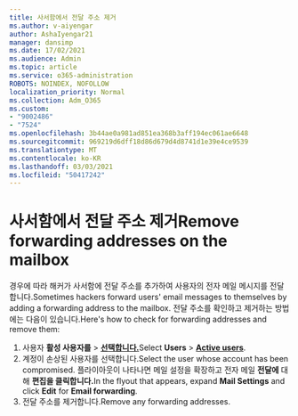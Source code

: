 ```yaml
---
title: 사서함에서 전달 주소 제거
ms.author: v-aiyengar
author: AshaIyengar21
manager: dansimp
ms.date: 17/02/2021
ms.audience: Admin
ms.topic: article
ms.service: o365-administration
ROBOTS: NOINDEX, NOFOLLOW
localization_priority: Normal
ms.collection: Adm_O365
ms.custom:
- "9002486"
- "7524"
ms.openlocfilehash: 3b44ae0a981ad851ea368b3aff194ec061ae6648
ms.sourcegitcommit: 969219d6dff18d86d679d4d8741d1e39e4ce9539
ms.translationtype: MT
ms.contentlocale: ko-KR
ms.lasthandoff: 03/03/2021
ms.locfileid: "50417242"
---
```

# <a name="remove-forwarding-addresses-on-the-mailbox"></a><span data-ttu-id="0b50a-102">사서함에서 전달 주소 제거</span><span class="sxs-lookup"><span data-stu-id="0b50a-102">Remove forwarding addresses on the mailbox</span></span>

<span data-ttu-id="0b50a-103">경우에 따라 해커가 사서함에 전달 주소를 추가하여 사용자의 전자 메일 메시지를 전달합니다.</span><span class="sxs-lookup"><span data-stu-id="0b50a-103">Sometimes hackers forward users' email messages to themselves by adding a forwarding address to the mailbox.</span></span> <span data-ttu-id="0b50a-104">전달 주소를 확인하고 제거하는 방법에는 다음이 있습니다.</span><span class="sxs-lookup"><span data-stu-id="0b50a-104">Here's how to check for forwarding addresses and remove them:</span></span>

1. <span data-ttu-id="0b50a-105">사용자 **활성 사용자를**  >  **[선택합니다.](https://go.microsoft.com/fwlink/p/?linkid=834822)**</span><span class="sxs-lookup"><span data-stu-id="0b50a-105">Select **Users** > **[Active users](https://go.microsoft.com/fwlink/p/?linkid=834822)**.</span></span>
1. <span data-ttu-id="0b50a-106">계정이 손상된 사용자를 선택합니다.</span><span class="sxs-lookup"><span data-stu-id="0b50a-106">Select the user whose account has been compromised.</span></span> <span data-ttu-id="0b50a-107">플라이아웃이 나타나면 메일  설정을 확장하고 전자 메일 **전달에** 대해 **편집을 클릭합니다.**</span><span class="sxs-lookup"><span data-stu-id="0b50a-107">In the flyout that appears, expand **Mail Settings** and click **Edit** for **Email forwarding**.</span></span>
1. <span data-ttu-id="0b50a-108">전달 주소를 제거합니다.</span><span class="sxs-lookup"><span data-stu-id="0b50a-108">Remove any forwarding addresses.</span></span>
